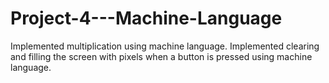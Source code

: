 # Project-4---Machine-Language
Implemented multiplication using machine language. Implemented clearing and filling the screen with pixels when a button is pressed using machine language.

